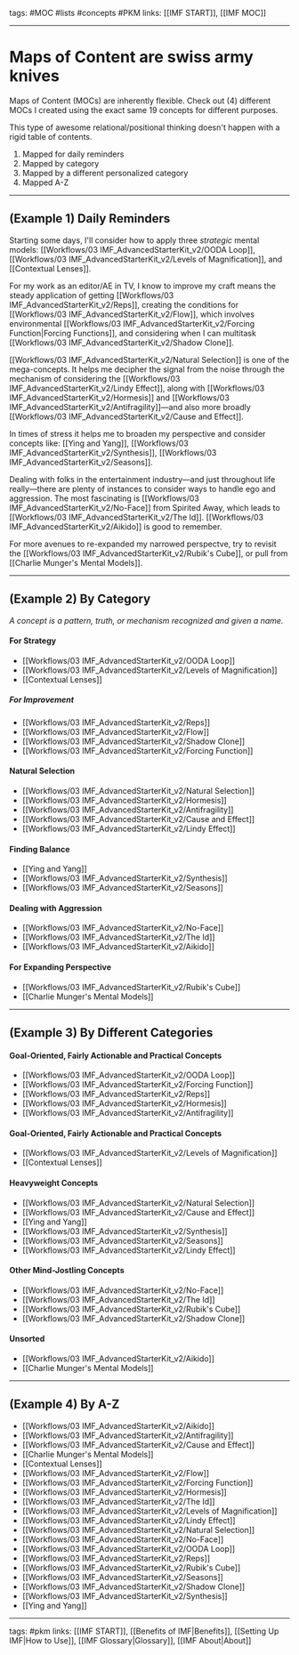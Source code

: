 tags: #MOC #lists #concepts #PKM
links: [[IMF START]], [[IMF MOC]]

---
# Maps of Content are swiss army knives
Maps of Content (MOCs) are inherently flexible. Check out (4) different MOCs I created using the exact same 19 concepts for different purposes.

This type of awesome relational/positional thinking doesn't happen with a rigid table of contents. 

1. Mapped for daily reminders
2. Mapped by category
3. Mapped by a different personalized category
4. Mapped A-Z

---
## (Example 1) Daily Reminders
Starting some days, I'll consider how to apply three *strategic* mental models: [[Workflows/03 IMF_AdvancedStarterKit_v2/OODA Loop]], [[Workflows/03 IMF_AdvancedStarterKit_v2/Levels of Magnification]], and [[Contextual Lenses]].

For my work as an editor/AE in TV, I know to improve my craft means the steady application of getting [[Workflows/03 IMF_AdvancedStarterKit_v2/Reps]], creating the conditions for [[Workflows/03 IMF_AdvancedStarterKit_v2/Flow]], which involves environmental  [[Workflows/03 IMF_AdvancedStarterKit_v2/Forcing Function|Forcing Functions]], and considering when I can multitask [[Workflows/03 IMF_AdvancedStarterKit_v2/Shadow Clone]]. 


[[Workflows/03 IMF_AdvancedStarterKit_v2/Natural Selection]] is one of the mega-concepts. It helps me decipher the signal from the noise through the mechanism of considering the [[Workflows/03 IMF_AdvancedStarterKit_v2/Lindy Effect]], along with [[Workflows/03 IMF_AdvancedStarterKit_v2/Hormesis]] and [[Workflows/03 IMF_AdvancedStarterKit_v2/Antifragility]]—and also more broadly [[Workflows/03 IMF_AdvancedStarterKit_v2/Cause and Effect]].

In times of stress it helps me to broaden my perspective and consider concepts like: [[Ying and Yang]], [[Workflows/03 IMF_AdvancedStarterKit_v2/Synthesis]], [[Workflows/03 IMF_AdvancedStarterKit_v2/Seasons]].

Dealing with folks in the entertainment industry—and just throughout life really—there are plenty of instances to consider ways to handle ego and aggression. The most fascinating is [[Workflows/03 IMF_AdvancedStarterKit_v2/No-Face]] from Spirited Away, which leads to [[Workflows/03 IMF_AdvancedStarterKit_v2/The Id]]. [[Workflows/03 IMF_AdvancedStarterKit_v2/Aikido]] is good to remember.

For more avenues to re-expanded my narrowed perspectve, try to revisit the [[Workflows/03 IMF_AdvancedStarterKit_v2/Rubik's Cube]], or pull from [[Charlie Munger's Mental Models]].


---
## (Example 2) By Category 
*A concept is a pattern, truth, or mechanism recognized and given a name.*

#### For Strategy
- [[Workflows/03 IMF_AdvancedStarterKit_v2/OODA Loop]]
- [[Workflows/03 IMF_AdvancedStarterKit_v2/Levels of Magnification]]  
- [[Contextual Lenses]]

##### For Improvement
- [[Workflows/03 IMF_AdvancedStarterKit_v2/Reps]] 
- [[Workflows/03 IMF_AdvancedStarterKit_v2/Flow]]
- [[Workflows/03 IMF_AdvancedStarterKit_v2/Shadow Clone]]
- [[Workflows/03 IMF_AdvancedStarterKit_v2/Forcing Function]] 

#### Natural Selection
- [[Workflows/03 IMF_AdvancedStarterKit_v2/Natural Selection]]
- [[Workflows/03 IMF_AdvancedStarterKit_v2/Hormesis]]
- [[Workflows/03 IMF_AdvancedStarterKit_v2/Antifragility]]
- [[Workflows/03 IMF_AdvancedStarterKit_v2/Cause and Effect]]
- [[Workflows/03 IMF_AdvancedStarterKit_v2/Lindy Effect]] 

#### Finding Balance
- [[Ying and Yang]]
- [[Workflows/03 IMF_AdvancedStarterKit_v2/Synthesis]]
- [[Workflows/03 IMF_AdvancedStarterKit_v2/Seasons]]

#### Dealing with Aggression
- [[Workflows/03 IMF_AdvancedStarterKit_v2/No-Face]]
- [[Workflows/03 IMF_AdvancedStarterKit_v2/The Id]]
- [[Workflows/03 IMF_AdvancedStarterKit_v2/Aikido]] 

#### For Expanding Perspective
- [[Workflows/03 IMF_AdvancedStarterKit_v2/Rubik's Cube]]
- [[Charlie Munger's Mental Models]]

---
## (Example 3) By Different Categories 

#### Goal-Oriented, Fairly Actionable and Practical Concepts
- [[Workflows/03 IMF_AdvancedStarterKit_v2/OODA Loop]]
- [[Workflows/03 IMF_AdvancedStarterKit_v2/Forcing Function]] 
- [[Workflows/03 IMF_AdvancedStarterKit_v2/Reps]] 
- [[Workflows/03 IMF_AdvancedStarterKit_v2/Hormesis]]
- [[Workflows/03 IMF_AdvancedStarterKit_v2/Antifragility]]

#### Goal-Oriented, Fairly Actionable and Practical Concepts
- [[Workflows/03 IMF_AdvancedStarterKit_v2/Levels of Magnification]]  
- [[Contextual Lenses]]

#### Heavyweight Concepts
- [[Workflows/03 IMF_AdvancedStarterKit_v2/Natural Selection]]
- [[Workflows/03 IMF_AdvancedStarterKit_v2/Cause and Effect]]
- [[Ying and Yang]]
- [[Workflows/03 IMF_AdvancedStarterKit_v2/Synthesis]]
- [[Workflows/03 IMF_AdvancedStarterKit_v2/Seasons]]
- [[Workflows/03 IMF_AdvancedStarterKit_v2/Lindy Effect]] 

#### Other Mind-Jostling Concepts
- [[Workflows/03 IMF_AdvancedStarterKit_v2/No-Face]]
- [[Workflows/03 IMF_AdvancedStarterKit_v2/The Id]]
- [[Workflows/03 IMF_AdvancedStarterKit_v2/Rubik's Cube]]
- [[Workflows/03 IMF_AdvancedStarterKit_v2/Shadow Clone]]

#### Unsorted
- [[Workflows/03 IMF_AdvancedStarterKit_v2/Aikido]] 
- [[Charlie Munger's Mental Models]]

---
## (Example 4) By A-Z
- [[Workflows/03 IMF_AdvancedStarterKit_v2/Aikido]] 
- [[Workflows/03 IMF_AdvancedStarterKit_v2/Antifragility]]
- [[Workflows/03 IMF_AdvancedStarterKit_v2/Cause and Effect]]
- [[Charlie Munger's Mental Models]]
- [[Contextual Lenses]]
- [[Workflows/03 IMF_AdvancedStarterKit_v2/Flow]]
- [[Workflows/03 IMF_AdvancedStarterKit_v2/Forcing Function]] 
- [[Workflows/03 IMF_AdvancedStarterKit_v2/Hormesis]]
- [[Workflows/03 IMF_AdvancedStarterKit_v2/The Id]]
- [[Workflows/03 IMF_AdvancedStarterKit_v2/Levels of Magnification]]  
- [[Workflows/03 IMF_AdvancedStarterKit_v2/Lindy Effect]] 
- [[Workflows/03 IMF_AdvancedStarterKit_v2/Natural Selection]]
- [[Workflows/03 IMF_AdvancedStarterKit_v2/No-Face]]
- [[Workflows/03 IMF_AdvancedStarterKit_v2/OODA Loop]]
- [[Workflows/03 IMF_AdvancedStarterKit_v2/Reps]] 
- [[Workflows/03 IMF_AdvancedStarterKit_v2/Rubik's Cube]]
- [[Workflows/03 IMF_AdvancedStarterKit_v2/Seasons]]
- [[Workflows/03 IMF_AdvancedStarterKit_v2/Shadow Clone]]
- [[Workflows/03 IMF_AdvancedStarterKit_v2/Synthesis]]
- [[Ying and Yang]]


---
tags: #pkm 
links: [[IMF START]], [[Benefits of IMF|Benefits]], [[Setting Up IMF|How to Use]], [[IMF Glossary|Glossary]], [[IMF About|About]]

